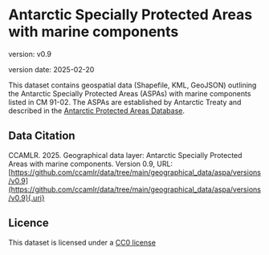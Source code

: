 # Antarctic Specially Protected Areas with marine components

version: v0.9

version date: 2025-02-20

This dataset contains geospatial data (Shapefile, KML, GeoJSON) outlining the Antarctic Specially Protected Areas (ASPAs) with marine components listed in CM 91-02. The ASPAs are established by Antarctic Treaty and described in the [Antarctic Protected Areas Database](https://www.ats.aq/devph/en/apa-database).

## Data Citation

CCAMLR. 2025. Geographical data layer: Antarctic Specially Protected Areas with marine components. Version 0.9, URL: [https://github.com/ccamlr/data/tree/main/geographical_data/aspa/versions/v0.9](https://github.com/ccamlr/data/tree/main/geographical_data/aspa/versions/v0.9){.uri}

## Licence

This dataset is licensed under a [CC0 license](/LICENSE.md)
